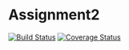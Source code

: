 
# Assignment2
[![Build Status](https://travis-ci.com/wuxyel123/assignment2.svg?branch=master)](https://travis-ci.com/wuxyel123/assignment2)
[![Coverage Status](https://coveralls.io/repos/github/wuxyel123/assignment2/badge.svg?branch=master)](https://coveralls.io/github/wuxyel123/assignment2?branch=master)
